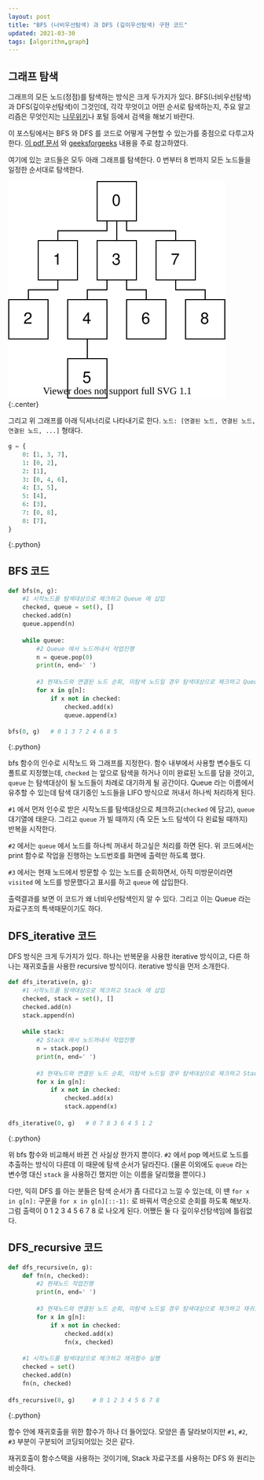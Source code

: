 ```yaml
---
layout: post
title: "BFS (너비우선탐색) 과 DFS (깊이우선탐색) 구현 코드"
updated: 2021-03-30
tags: [algorithm,graph]
---
```


## 그래프 탐색

그래프의 모든 노드(정점)를 탐색하는 방식은 크게 두가지가 있다. BFS(너비우선탐색)과 DFS(깊이우선탐색)이 그것인데, 각각 무엇이고 어떤 순서로 탐색하는지, 주요 알고리즘은 무엇인지는 [나무위키](https://namu.wiki/w/%EB%84%93%EC%9D%B4%20%EC%9A%B0%EC%84%A0%20%ED%83%90%EC%83%89)나 포털 등에서 검색을 해보기 바란다.

이 포스팅에서는 BFS 와 DFS 를 코드로 어떻게 구현할 수 있는가를 중점으로 다루고자 한다. [이 pdf 문서](http://web.cs.unlv.edu/larmore/Courses/CSC477/bfsDfs.pdf) 와 [geeksforgeeks](https://www.geeksforgeeks.org/graph-data-structure-and-algorithms/) 내용을 주로 참고하였다.

여기에 있는 코드들은 모두 아래 그래프를 탐색한다. 0 번부터 8 번까지 모든 노드들을 일정한 순서대로 탐색한다.

![그래프](/img/algorithm/algorithm-0018.svg)
{:.center}

그리고 위 그래프를 아래 딕셔너리로 나타내기로 한다. `노드: [연결된 노드, 연결된 노드, 연결된 노드, ...]` 형태다.

```python
g = {
    0: [1, 3, 7],
    1: [0, 2],
    2: [1],
    3: [0, 4, 6],
    4: [3, 5],
    5: [4],
    6: [3],
    7: [0, 8],
    8: [7],
}
```
{:.python}

## BFS 코드

```python
def bfs(n, g):
    #1 시작노드를 탐색대상으로 체크하고 Queue 에 삽입
    checked, queue = set(), []
    checked.add(n)
    queue.append(n)

    while queue:
        #2 Queue 에서 노드꺼내서 작업진행
        n = queue.pop(0)
        print(n, end=' ')

        #3 현재노드와 연결된 노드 순회, 미탐색 노드일 경우 탐색대상으로 체크하고 Queue 에 삽입
        for x in g[n]:
            if x not in checked:
                checked.add(x)
                queue.append(x)

bfs(0, g)   # 0 1 3 7 2 4 6 8 5
```
{:.python}

bfs 함수의 인수로 시작노드 와 그래프를 지정한다. 함수 내부에서 사용할 변수들도 디폴트로 지정했는데, `checked` 는 앞으로 탐색을 하거나 이미 완료된 노드를 담을 것이고, `queue` 는 탐색대상이 될 노드들이 차례로 대기하게 될 공간이다. Queue 라는 이름에서 유추할 수 있는데 탐색 대기중인 노드들을 LIFO 방식으로 꺼내서 하나씩 처리하게 된다.

`#1` 에서 먼저 인수로 받은 시작노드를 탐색대상으로 체크하고(`checked` 에 담고), `queue` 대기열에 태운다. 그리고 `queue` 가 빌 때까지 (즉 모든 노드 탐색이 다 왼료될 때까지) 반복을 시작한다.

`#2` 에서는 `queue` 에서 노드를 하나씩 꺼내서 하고싶은 처리를 하면 된다. 위 코드에서는 print 함수로 작업을 진행하는 노드번호를 화면에 출력만 하도록 했다.

`#3` 에서는 현재 노드에서 방문할 수 있는 노드를 순회하면서, 아직 미방문이라면 `visited` 에 노드를 방문했다고 표시를 하고 `queue` 에 삽입한다.

출력결과를 보면 이 코드가 왜 너비우선탐색인지 알 수 있다. 그리고 이는 Queue 라는 자료구조의 특색때문이기도 하다.

## DFS_iterative 코드

DFS 방식은 크게 두가지가 있다. 하나는 반복문을 사용한 iterative 방식이고, 다른 하나는 재귀호출을 사용한 recursive 방식이다. iterative 방식을 먼저 소개한다.

```python
def dfs_iterative(n, g):
    #1 시작노드를 탐색대상으로 체크하고 Stack 에 삽입
    checked, stack = set(), []
    checked.add(n)
    stack.append(n)

    while stack:
        #2 Stack 에서 노드꺼내서 작업진행
        n = stack.pop()
        print(n, end=' ')

        #3 현재노드와 연결된 노드 순회, 미탐색 노드일 경우 탐색대상으로 체크하고 Stack 에 삽입
        for x in g[n]:
            if x not in checked:
                checked.add(x)
                stack.append(x)

dfs_iterative(0, g)   # 0 7 8 3 6 4 5 1 2
```
{:.python}

위 bfs 함수와 비교해서 바뀐 건 사실상 한가지 뿐이다. `#2` 에서 pop 메서드로 노드를 추출하는 방식이 다른데 이 때문에 탐색 순서가 달라진다. (물론 이외에도 `queue` 라는 변수명 대신 `stack` 을 사용하긴 했지만 이는 이름을 달리했을 뿐이다.)

다만, 익히 DFS 를 아는 분들은 탐색 순서가 좀 다르다고 느낄 수 있는데, 이 땐 `for x in g[n]:` 구문을 `for x in g[n][::-1]:` 로 바꿔서 역순으로 순회를 하도록 해보자. 그럼 출력이 0 1 2 3 4 5 6 7 8 로 나오게 된다. 어쨌든 둘 다 깊이우선탐색임에 틀림없다.

## DFS_recursive 코드

```python
def dfs_recursive(n, g):
    def fn(n, checked):
        #2 현재노드 작업진행
        print(n, end=' ')
        
        #3 현재노드와 연결된 노드 순회, 미탐색 노드일 경우 탐색대상으로 체크하고 재귀호출
        for x in g[n]:
            if x not in checked:
                checked.add(x)
                fn(x, checked)

    #1 시작노드를 탐색대상으로 체크하고 재귀함수 실행
    checked = set()
    checked.add(n)
    fn(n, checked)

dfs_recursive(0, g)     # 0 1 2 3 4 5 6 7 8
```
{:.python}

함수 안에 재귀호출을 위한 함수가 하나 더 들어있다. 모양은 좀 달라보이지만 `#1`, `#2`, `#3` 부분이 구분되어 코딩되어있는 것은 같다.

재귀호출이 함수스택을 사용하는 것이기에, Stack 자료구조를 사용하는 DFS 와 원리는 비슷하다.